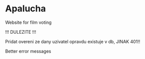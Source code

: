 # Apalucha
Website for film voting


!!! DULEZITE !!!

Pridat overeni ze dany uzivatel opravdu existuje v db, JINAK 401!!

Better error messages
